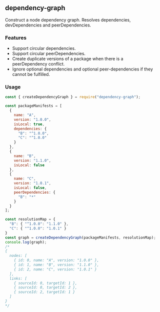 ## dependency-graph

Construct a node dependency graph. Resolves dependencies, devDependencies and peerDependencies.

### Features

- Support circular dependencies.
- Support circular peerDependencies.
- Create duplicate versions of a package when there is a peerDependency conflict.
- Ignore optional dependencies and optional peer-dependencies if they cannot be fulfilled.

### Usage

```js
const { createDependencyGraph } = require("dependency-graph");

const packageManifests = [
  {
    name: "A",
    version: "1.0.0",
    isLocal: true,
    dependencies: {
      "B": "^1.0.0",
      "C": "^1.0.0"
    }
  },
  {
    name: "B",
    version: "1.1.0",
    isLocal: false
  },
  {
    name: "C",
    version: "1.0.1",
    isLocal: false,
    peerDependencies: {
      "B": "*"
    }
  }
];

const resolutionMap = {
  "B": { "^1.0.0": "1.1.0" },
  "C": { "^1.0.0": "1.0.1" }
} 
const graph = createDependencyGraph(packageManifests, resolutionMap);
console.log(graph);
/*
{
  nodes: [
    { id: 0, name: "A", version: "1.0.0" },
    { id: 1, name: "B", version: "1.1.0" },
    { id: 2, name: "C", version: "1.0.1" }
  ],
  links: [
    { sourceId: 0, targetId: 1 },
    { sourceId: 0, targetId: 2 },
    { sourceId: 2, targetId: 1 }
  ]
}
*/
```
